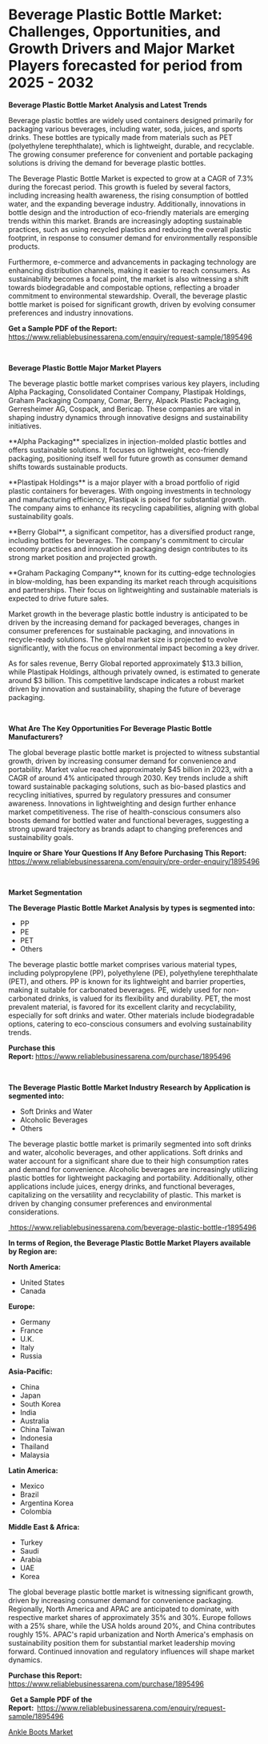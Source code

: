 <p><h1>Beverage Plastic Bottle Market: Challenges, Opportunities, and Growth Drivers and Major Market Players forecasted for period from 2025 - 2032</h1></p><p><strong>Beverage Plastic Bottle Market Analysis and Latest Trends</strong></p>
<p><p>Beverage plastic bottles are widely used containers designed primarily for packaging various beverages, including water, soda, juices, and sports drinks. These bottles are typically made from materials such as PET (polyethylene terephthalate), which is lightweight, durable, and recyclable. The growing consumer preference for convenient and portable packaging solutions is driving the demand for beverage plastic bottles.</p><p>The Beverage Plastic Bottle Market is expected to grow at a CAGR of 7.3% during the forecast period. This growth is fueled by several factors, including increasing health awareness, the rising consumption of bottled water, and the expanding beverage industry. Additionally, innovations in bottle design and the introduction of eco-friendly materials are emerging trends within this market. Brands are increasingly adopting sustainable practices, such as using recycled plastics and reducing the overall plastic footprint, in response to consumer demand for environmentally responsible products.</p><p>Furthermore, e-commerce and advancements in packaging technology are enhancing distribution channels, making it easier to reach consumers. As sustainability becomes a focal point, the market is also witnessing a shift towards biodegradable and compostable options, reflecting a broader commitment to environmental stewardship. Overall, the beverage plastic bottle market is poised for significant growth, driven by evolving consumer preferences and industry innovations.</p></p>
<p><strong>Get a Sample PDF of the Report:&nbsp;</strong> <a href="https://www.reliablebusinessarena.com/enquiry/request-sample/1895496?utm_campaign=2301&utm_medium=2&utm_source=Github&utm_content=ia&utm_term=08022025&utm_id=beverage-plastic-bottle">https://www.reliablebusinessarena.com/enquiry/request-sample/1895496</a></p>
<p>&nbsp;</p>
<p><strong>Beverage Plastic Bottle Major Market Players</strong></p>
<p><p>The beverage plastic bottle market comprises various key players, including Alpha Packaging, Consolidated Container Company, Plastipak Holdings, Graham Packaging Company, Comar, Berry, Alpack Plastic Packaging, Gerresheimer AG, Cospack, and Bericap. These companies are vital in shaping industry dynamics through innovative designs and sustainability initiatives.</p><p>**Alpha Packaging** specializes in injection-molded plastic bottles and offers sustainable solutions. It focuses on lightweight, eco-friendly packaging, positioning itself well for future growth as consumer demand shifts towards sustainable products.</p><p>**Plastipak Holdings** is a major player with a broad portfolio of rigid plastic containers for beverages. With ongoing investments in technology and manufacturing efficiency, Plastipak is poised for substantial growth. The company aims to enhance its recycling capabilities, aligning with global sustainability goals.</p><p>**Berry Global**, a significant competitor, has a diversified product range, including bottles for beverages. The company's commitment to circular economy practices and innovation in packaging design contributes to its strong market position and projected growth.</p><p>**Graham Packaging Company**, known for its cutting-edge technologies in blow-molding, has been expanding its market reach through acquisitions and partnerships. Their focus on lightweighting and sustainable materials is expected to drive future sales.</p><p>Market growth in the beverage plastic bottle industry is anticipated to be driven by the increasing demand for packaged beverages, changes in consumer preferences for sustainable packaging, and innovations in recycle-ready solutions. The global market size is projected to evolve significantly, with the focus on environmental impact becoming a key driver.</p><p>As for sales revenue, Berry Global reported approximately $13.3 billion, while Plastipak Holdings, although privately owned, is estimated to generate around $3 billion. This competitive landscape indicates a robust market driven by innovation and sustainability, shaping the future of beverage packaging.</p></p>
<p>&nbsp;</p>
<p><strong>What Are The Key Opportunities For Beverage Plastic Bottle Manufacturers?</strong></p>
<p><p>The global beverage plastic bottle market is projected to witness substantial growth, driven by increasing consumer demand for convenience and portability. Market value reached approximately $45 billion in 2023, with a CAGR of around 4% anticipated through 2030. Key trends include a shift toward sustainable packaging solutions, such as bio-based plastics and recycling initiatives, spurred by regulatory pressures and consumer awareness. Innovations in lightweighting and design further enhance market competitiveness. The rise of health-conscious consumers also boosts demand for bottled water and functional beverages, suggesting a strong upward trajectory as brands adapt to changing preferences and sustainability goals.</p></p>
<p><strong>Inquire or Share Your Questions If Any Before Purchasing This Report:</strong> <a href="https://www.reliablebusinessarena.com/enquiry/pre-order-enquiry/1895496?utm_campaign=2301&utm_medium=2&utm_source=Github&utm_content=ia&utm_term=08022025&utm_id=beverage-plastic-bottle">https://www.reliablebusinessarena.com/enquiry/pre-order-enquiry/1895496</a></p>
<p>&nbsp;</p>
<p><strong>Market Segmentation</strong></p>
<p><strong>The Beverage Plastic Bottle Market Analysis by types is segmented into:</strong></p>
<p><ul><li>PP</li><li>PE</li><li>PET</li><li>Others</li></ul></p>
<p><p>The beverage plastic bottle market comprises various material types, including polypropylene (PP), polyethylene (PE), polyethylene terephthalate (PET), and others. PP is known for its lightweight and barrier properties, making it suitable for carbonated beverages. PE, widely used for non-carbonated drinks, is valued for its flexibility and durability. PET, the most prevalent material, is favored for its excellent clarity and recyclability, especially for soft drinks and water. Other materials include biodegradable options, catering to eco-conscious consumers and evolving sustainability trends.</p></p>
<p><strong>Purchase this Report:&nbsp;</strong><a href="https://www.reliablebusinessarena.com/purchase/1895496?utm_campaign=2301&utm_medium=2&utm_source=Github&utm_content=ia&utm_term=08022025&utm_id=beverage-plastic-bottle">https://www.reliablebusinessarena.com/purchase/1895496</a></p>
<p>&nbsp;</p>
<p><strong>The Beverage Plastic Bottle Market Industry Research by Application is segmented into:</strong></p>
<p><ul><li>Soft Drinks and Water</li><li>Alcoholic Beverages</li><li>Others</li></ul></p>
<p><p>The beverage plastic bottle market is primarily segmented into soft drinks and water, alcoholic beverages, and other applications. Soft drinks and water account for a significant share due to their high consumption rates and demand for convenience. Alcoholic beverages are increasingly utilizing plastic bottles for lightweight packaging and portability. Additionally, other applications include juices, energy drinks, and functional beverages, capitalizing on the versatility and recyclability of plastic. This market is driven by changing consumer preferences and environmental considerations.</p></p>
<p><a href="https://www.reliablebusinessarena.com/beverage-plastic-bottle-r1895496?utm_campaign=2301&utm_medium=2&utm_source=Github&utm_content=ia&utm_term=08022025&utm_id=beverage-plastic-bottle">&nbsp;https://www.reliablebusinessarena.com/beverage-plastic-bottle-r1895496</a></p>
<p><strong>In terms of Region, the Beverage Plastic Bottle Market Players available by Region are:</strong></p>
<p>
    <p> <strong> North America: </strong>
        <ul>
            <li>United States</li>
            <li>Canada</li>
        </ul>
        </p> 
    <p> <strong> Europe: </strong>
        <ul>
            <li>Germany</li>
            <li>France</li>
            <li>U.K.</li>
            <li>Italy</li>
            <li>Russia</li>
        </ul>
        </p> 
    <p> <strong> Asia-Pacific: </strong>
        <ul>
            <li>China</li>
            <li>Japan</li>
            <li>South Korea</li>
            <li>India</li>
            <li>Australia</li>
            <li>China Taiwan</li>
            <li>Indonesia</li>
            <li>Thailand</li>
            <li>Malaysia</li>
        </ul>
        </p> 
    <p> <strong> Latin America: </strong>
        <ul>
            <li>Mexico</li>
            <li>Brazil</li>
            <li>Argentina Korea</li>
            <li>Colombia</li>
        </ul>
        </p> 
    <p> <strong> Middle East & Africa: </strong>
        <ul>
            <li>Turkey</li>
            <li>Saudi</li>
            <li>Arabia</li>
            <li>UAE</li>
            <li>Korea</li>
        </ul>
    </p>
    </p>
<p><p>The global beverage plastic bottle market is witnessing significant growth, driven by increasing consumer demand for convenience packaging. Regionally, North America and APAC are anticipated to dominate, with respective market shares of approximately 35% and 30%. Europe follows with a 25% share, while the USA holds around 20%, and China contributes roughly 15%. APAC's rapid urbanization and North America's emphasis on sustainability position them for substantial market leadership moving forward. Continued innovation and regulatory influences will shape market dynamics.</p></p>
<p><strong>Purchase this Report: </strong><a href="https://www.reliablebusinessarena.com/purchase/1895496?utm_campaign=2301&utm_medium=2&utm_source=Github&utm_content=ia&utm_term=08022025&utm_id=beverage-plastic-bottle">https://www.reliablebusinessarena.com/purchase/1895496</a></p>
<p>&nbsp;<strong>Get a Sample PDF of the Report:&nbsp;&nbsp;</strong><a href="https://www.reliablebusinessarena.com/enquiry/request-sample/1895496?utm_campaign=2301&utm_medium=2&utm_source=Github&utm_content=ia&utm_term=08022025&utm_id=beverage-plastic-bottle">https://www.reliablebusinessarena.com/enquiry/request-sample/1895496</a></p>
<p><strong></strong></p>
<p><p><a href="https://github.com/sholympia197070/Market-Research-Report-List-1/blob/main/ankle-boots-market.md?utm_campaign=2301&utm_medium=2&utm_source=Github&utm_content=ia&utm_term=08022025&utm_id=beverage-plastic-bottle">Ankle Boots Market</a></p></p>